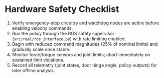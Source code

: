 # Hardware Safety Checklist

1. Verify emergency-stop circuitry and watchdog nodes are active before enabling velocity commands.
2. Run the policy through the ROS safety supervisor (`src/real/ros_interface.py`) with rate limiting enabled.
3. Begin with reduced command magnitudes (25% of nominal limits) and gradually scale once stable.
4. Monitor force/torque sensors and joint limits; abort immediately on sustained limit violations.
5. Record all telemetry (joint states, door hinge angle, policy outputs) for later offline analysis.
